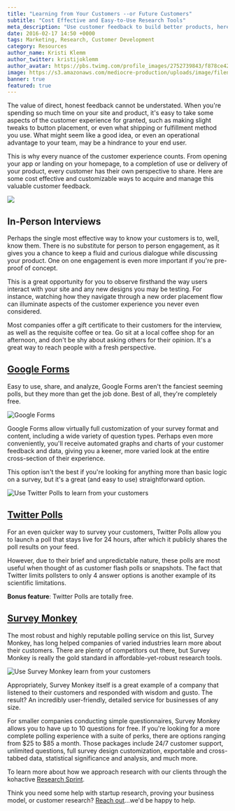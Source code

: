 ```yaml
---
title: "Learning from Your Customers --or Future Customers"
subtitle: "Cost Effective and Easy-to-Use Research Tools"
meta_description: "Use customer feedback to build better products, here are some cost-effective and easy-to-use tips"
date: 2016-02-17 14:50 +0000
tags: Marketing, Research, Customer Development
category: Resources
author_name: Kristi Klemm
author_twitter: kristijoklemm
author_avatar: https://pbs.twimg.com/profile_images/2752739843/f878ce42bbeb25aec4c29e24240ae98d.png
image: https://s3.amazonaws.com/mediocre-production/uploads/image/filename/42/people-apple-iphone-writing.jpg
banner: true
featured: true
---
```


The value of direct, honest feedback cannot be understated. When you're spending so much time on your site and product, it's easy to take some aspects of the customer experience for granted, such as making slight tweaks to button placement, or even what shipping or fulfillment method you use. What might seem like a good idea, or even an operational advantage to your team, may be a hindrance to your end user.

This is why every nuance of the customer experience counts. From opening your app or landing on your homepage, to a completion of use or delivery of your product, every customer has their own perspective to share. Here are some cost effective and customizable ways to acquire and manage this valuable customer feedback.

<div><img src="https://resizer.kohactive.com/1200/700/fill/https://s3.amazonaws.com/mediocre-production/uploads/image/filename/43/desk-office-hero-workspace.jpg" /></div>

## In-Person Interviews
Perhaps the single most effective way to know your customers is to, well, know them. There is no substitute for person to person engagement, as it gives you a chance to keep a fluid and curious dialogue while discussing your product. One on one engagement is even more important if you're pre-proof of concept.

This is a great opportunity for you to observe firsthand the way users interact with your site and any new designs you may be testing. For instance, watching how they navigate through a new order placement flow can illuminate aspects of the customer experience you never even considered.

Most companies offer a gift certificate to their customers for the interview, as well as the requisite coffee or tea. Go sit at a local coffee shop for an afternoon, and don't be shy about asking others for their opinion. It's a great way to reach people with a fresh perspective.

## <a href="https://docs.google.com/forms/" target="_blank">Google Forms</a>
Easy to use, share, and analyze, Google Forms aren't the fanciest seeming polls, but they more than get the job done. Best of all, they're completely free.

![Google Forms](https://www.google.com/forms/about/images/en/organized-analyzed_2x.png)

Google Forms allow virtually full customization of your survey format and content, including a wide variety of question types. Perhaps even more conveniently, you'll receive automated graphs and charts of your customer feedback and data, giving you a keener, more varied look at the entire cross-section of their experience.

This option isn't the best if you're looking for anything more than basic logic on a survey, but it's a great (and easy to use) straightforward option.

![Use Twitter Polls to learn from your customers](https://resizer.kohactive.com/nil/nil/fill/http://1u88jj3r4db2x4txp44yqfj1.wpengine.netdna-cdn.com/wp-content/uploads/2015/09/Screen-Shot-2015-09-24-at-1.04.00-PM.png)

## <a href="https://blog.twitter.com/2015/introducing-twitter-polls" target="_blank">Twitter Polls</a>
For an even quicker way to survey your customers, Twitter Polls allow you to launch a poll that stays live for 24 hours, after which it publicly shares the poll results on your feed.

However, due to their brief and unpredictable nature, these polls are most useful when thought of as customer flash polls or snapshots. The fact that Twitter limits pollsters to only 4 answer options is another example of its scientific limitations.

**Bonus feature**: Twitter Polls are totally free.

## <a href="https://www.surveymonkey.com" target="_blank">Survey Monkey</a>
The most robust and highly reputable polling service on this list, Survey Monkey, has long helped companies of varied industries learn more about their customers. There are plenty of competitors out there, but Survey Monkey is really the gold standard in affordable-yet-robust research tools.

![Use Survey Monkey learn from your customers](https://resizer.kohactive.com/1000/500/fill/https://s3.amazonaws.com/mediocre-production/uploads/image/filename/44/sm_logo_stacked_standard.jpg)

Appropriately, Survey Monkey itself is a great example of a company that listened to their customers and responded with wisdom and gusto. The result? An incredibly user-friendly, detailed service for businesses of any size.

For smaller companies conducting simple questionnaires, Survey Monkey allows you to have up to 10 questions for free. If you're looking for a more complete polling experience with a suite of perks, there are options ranging from $25 to $85 a month. Those packages include 24/7 customer support, unlimited questions, full survey design customization, exportable and cross-tabbed data, statistical significance and analysis, and much more.

To learn more about how we approach research with our clients through the kohactive [Research Sprint](https://www.kohactive.com/startups/research-sprint).

Think you need some help with startup research, proving your business model, or customer research? <a href="https://www.kohactive.com/contact/">Reach out</a>...we'd be happy to help.
